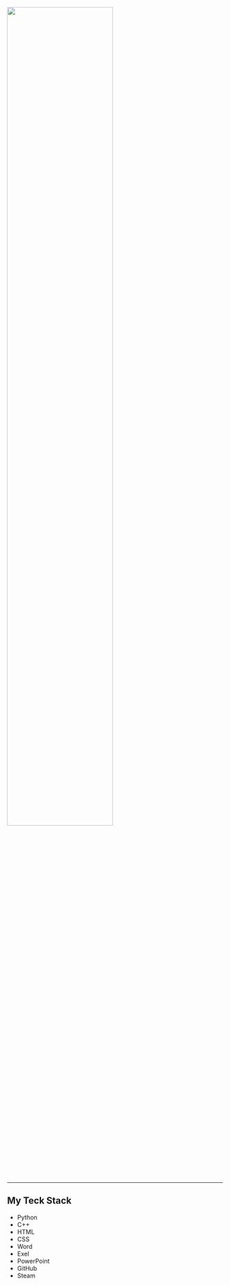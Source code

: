 <img src="https://readme-typing-svg.demolab.com?font=Inconsolata&weight=500&size=70&duration=4000&pause=300&color=F8F9Fa&center=true&vCenter=true&multiline=true&repeat=false&random=false&width=1300&height=240&lines=Hello,+I'm+Moskvin+Ivan;I'm+a+first+year+student+Irkutsk+State+University" width="70%" />
<hr>

## My Teck Stack

- Python
- C++
- HTML
- CSS
- Word
- Exel
- PowerPoint
- GitHub
- Steam
